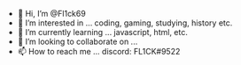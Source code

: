 - 👋 Hi, I’m @Fl1ck69
- 👀 I’m interested in ... coding, gaming, studying, history etc.
- 🌱 I’m currently learning ... javascript, html, etc.
- 💞️ I’m looking to collaborate on ...
- 📫 How to reach me ... discord: FL1CK#9522

<!---
Fl1ck69/Fl1ck69 is a ✨ special ✨ repository because its `README.md` (this file) appears on your GitHub profile.
You can click the Preview link to take a look at your changes.
--->
